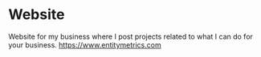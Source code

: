 # Website
Website for my business where I post projects related to what I can do for your business.
https://www.entitymetrics.com
